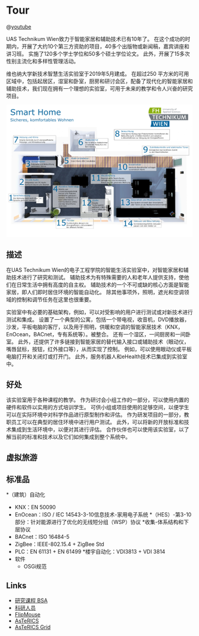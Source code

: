 # Tour 

@[youtube](xBFLoPRD6rE)

UAS Technikum Wien致力于智能家居和辅助技术已有10年了。
在这个成功的时期内，开展了大约10个第三方资助的项目，40多个出版物或新闻稿，嘉宾讲座和讲习班。
实施了120多个学士学位和50多个硕士学位论文。
此外，开展了15多次性别主流化和多样性管理活动。

维也纳大学新技术智慧生活实验室于2019年5月建成。
在超过250 平方米的可用区域中，包括起居区，湿室和卧室，厨房和研讨会区，配备了现代化的智能家居和辅助技术，我们现在拥有一个理想的实验室，可用于未来的教学和令人兴奋的研究项目。

![Smart Living Lab](/assets/img/smart-living-lab.de.png "Smart Living Lab")

## 描述

在UAS Technikum Wien的电子工程学院的智能生活实验室中，对智能家居和辅助技术进行了研究和测试。
辅助技术为有特殊需要的人和老年人提供支持，使他们在日常生活中拥有高度的自主权。
辅助技术的一个不可或缺的核心方面是智能家居，即人们即时居住环境的智能自动化。
除其他事项外，照明，遮光和空调领域的控制和调节任务在这里也很重要。

实验室中有必要的基础架构，例如，可以对受影响的用户进行测试或对新技术进行测试和集成。
设置了一个典型的公寓，包括一个带电视，收音机，DVD播放器，沙发，平板电脑的客厅，以及用于照明，供暖和空调的智能家居技术（KNX，EnOcean，BACnet，专有系统等）。被整合。
还有一个湿区，一间厨房和一间卧室。
此外，还提供了许多链接到智能家居的替代输入接口或辅助技术（眼动仪，嘴唇鼠标，按钮，红外接口等），从而实现了控制。
例如，可以使用眼动仪或平板电脑打开和关闭灯或打开门。
此外，服务机器人和eHealth技术已集成到实验室中。

## 好处

该实验室用于各种课程的教学。
作为研讨会小组工作的一部分，可以使用内置的硬件和软件以实用的方式培训学生。
可供小组或项目使用的足够空间，以便学生可以在实际环境中对科学作品进行原型制作和评估。
作为研发项目的一部分，教职员工可以在典型的居住环境中进行用户测试。
此外，可以将新的开放标准和技术集成到生活环境中，以便对其进行评估。
合作伙伴也可以使用该实验室，以了解当前的标准和技术以及它们如何集成到整个系统中。

## 虚拟旅游

<!-- <VRTour/> -->

## 标准品

*（建筑）自动化
  * KNX：EN 50090
  * EnOcean：ISO / IEC 14543-3-10信息技术-家用电子系统
    *（HES）-第3-10部分：针对能源进行了优化的无线短分组（WSP）协议
    *收集-体系结构和下层协议
  * BACnet：ISO 16484-5
  * ZigBee：IEEE-802.15.4 + ZigBee Std
  * PLC：EN 61131 + EN 61499
  *楼宇自动化：VDI3813 + VDI 3814
* 软件
  * OSGi规范

## Links

* [研究课程 BSA](https://www.technikum-wien.at/bsa)
* [科研人员](https://embsys.technikum-wien.at/)
* [FlipMouse](https://www.asterics-foundation.org/projects/the-flipmouse/)
* [AsTeRICS](https://www.asterics.eu/)
* [AsTeRICS Grid](https://www.asterics-foundation.org/projects/asterics-ergo-grid-2/)
